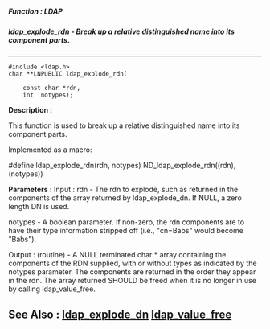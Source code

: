 ##### Function : LDAP
##### ldap_explode_rdn - Break up a relative distinguished name into its component parts.
---
```
#include <ldap.h>
char **LNPUBLIC ldap_explode_rdn(

	const char *rdn,
	int  notypes);
```
**Description :**

This function is used to break up a relative distinguished name into its 
component parts.

Implemented as a macro:

#define ldap_explode_rdn(rdn, notypes) ND_ldap_explode_rdn((rdn), (notypes))

**Parameters :**
Input :
rdn  -  The rdn to explode, such as returned in the components of the array returned by ldap_explode_dn.  If NULL, a zero length DN is used.

notypes  -  A boolean parameter.  If non-zero, the rdn  components are to have their type information stripped off (i.e., "cn=Babs" would become "Babs").

Output :
(routine)  -  A NULL terminated char * array containing the components of the RDN supplied, with or without types as indicated by the notypes parameter. The components are returned in the order they appear in the rdn.  The array returned SHOULD be freed when it is no longer in use by calling ldap_value_free.



**See Also :**
[ldap_explode_dn](/domino-c-api-docs/reference/Func/ldap_explode_dn)
[ldap_value_free](/domino-c-api-docs/reference/Func/ldap_value_free)
---
